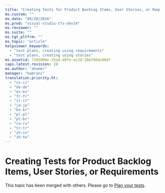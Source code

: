 ```yaml
---
title: "Creating Tests for Product Backlog Items, User Stories, or Requirements | Microsoft Docs"
ms.custom: ""
ms.date: "09/28/2016"
ms.prod: "visual-studio-tfs-dev14"
ms.reviewer: ""
ms.suite: ""
ms.tgt_pltfrm: ""
ms.topic: "article"
helpviewer_keywords: 
  - "test plans, creating using requirements"
  - "test plans, creating using stories"
ms.assetid: 718590be-35ad-48fe-ac2d-26bf98dc00d7
caps.latest.revision: 28
ms.author: "ahomer"
manager: "kamrani"
translation.priority.ht: 
  - "cs-cz"
  - "de-de"
  - "es-es"
  - "fr-fr"
  - "it-it"
  - "ja-jp"
  - "ko-kr"
  - "pl-pl"
  - "pt-br"
  - "ru-ru"
  - "tr-tr"
  - "zh-cn"
  - "zh-tw"
---
```

# Creating Tests for Product Backlog Items, User Stories, or Requirements
This topic has been merged with others. Please go to [Plan your tests](../test/planning-manual-tests-using-the-web-portal.md).